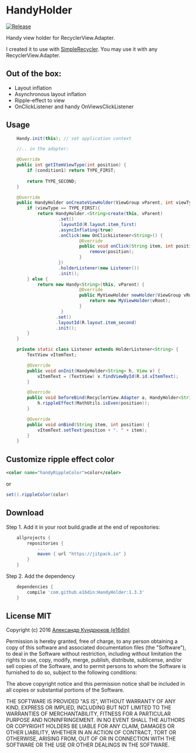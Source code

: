# HandyHolder
[![Release](https://jitpack.io/v/e16din/HandyHolder.svg)](https://jitpack.io/#e16din/HandyHolder)

Handy view holder for RecyclerView.Adapter.

I created it to use with [SimpleRecycler](https://github.com/e16din/SimpleRecycler). 
You may use it with any RecyclerView.Adapter.

## Out of the box:
* Layout inflation
* Asynchronous layout inflation
* Ripple-effect to view
* OnClickListener and handy OnViewsClickListener


## Usage
```java
	Handy.init(this); // set application context

	//.. in the adapter:

    @Override
    public int getItemViewType(int position) {
        if (condition1) return TYPE_FIRST;
        
        return TYPE_SECOND;
    }

    @Override
    public HandyHolder onCreateViewHolder(ViewGroup vParent, int viewType) {
    	if (viewType == TYPE_FIRST){
        	return HandyHolder.<String>create(this, vParent)
        	        .set()
                	.layoutId(R.layout.item_first)
                	.asyncInflating(true)
                	.onClick(new OnClickListener<String>() {
                    		@Override
                    		public void onClick(String item, int position) {
                        		remove(position);
                    		}
                	})
                	.holderListener(new Listener())
                	.init();
        } else {
		    return new Handy<String>(this, vParent) {
                        	@Override
                            public MyViewHolder newHolder(ViewGroup vRoot) {
                                return new MyViewHolder(vRoot);
                            }
                     }
                   .set()
                   .layoutId(R.layout.item_second)
                   .init();
        }
    }

    private static class Listener extends HolderListener<String> {
        TextView vItemText;

        @Override
        public void onInit(HandyHolder<String> h, View v) {
            vItemText = (TextView) v.findViewById(R.id.vItemText);
        }

        @Override
        public void beforeBind(RecyclerView.Adapter a, HandyHolder<String> h, String item, int position) {
            h.rippleEffect(MathUtils.isEven(position));
        }

        @Override
        public void onBind(String item, int position) {
            vItemText.setText(position + ". " + item);
        }
    }
```

## Customize ripple effect color
```xml
<color name="handyRippleColor">color</color>
```
or
```java
set().rippleColor(color)
```

## Download
Step 1. Add it in your root build.gradle at the end of repositories:
```groovy
    allprojects {
        repositories {
            ...
            maven { url "https://jitpack.io" }
        }
    }
```
Step 2. Add the dependency
```groovy
    dependencies {
        compile 'com.github.e16din:HandyHolder:1.3.3'
    }
```

## License MIT
Copyright (c) 2016 [Александр Кундрюков (e16din)](http://goo.gl/pzjc8x)

Permission is hereby granted, free of charge, to any person obtaining a copy
of this software and associated documentation files (the "Software"), to deal
in the Software without restriction, including without limitation the rights
to use, copy, modify, merge, publish, distribute, sublicense, and/or sell
copies of the Software, and to permit persons to whom the Software is
furnished to do so, subject to the following conditions:

The above copyright notice and this permission notice shall be included in all
copies or substantial portions of the Software.

THE SOFTWARE IS PROVIDED "AS IS", WITHOUT WARRANTY OF ANY KIND, EXPRESS OR
IMPLIED, INCLUDING BUT NOT LIMITED TO THE WARRANTIES OF MERCHANTABILITY,
FITNESS FOR A PARTICULAR PURPOSE AND NONINFRINGEMENT. IN NO EVENT SHALL THE
AUTHORS OR COPYRIGHT HOLDERS BE LIABLE FOR ANY CLAIM, DAMAGES OR OTHER
LIABILITY, WHETHER IN AN ACTION OF CONTRACT, TORT OR OTHERWISE, ARISING FROM,
OUT OF OR IN CONNECTION WITH THE SOFTWARE OR THE USE OR OTHER DEALINGS IN THE
SOFTWARE.
